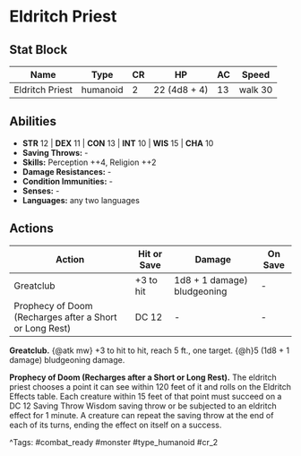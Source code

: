 # Eldritch Priest

## Stat Block

| Name | Type | CR | HP | AC | Speed |
|------|------|----|----|----|-------|
| Eldritch Priest | humanoid | 2 | 22 (4d8 + 4) | 13 | walk 30 |

## Abilities

- **STR** 12 | **DEX** 11 | **CON** 13 | **INT** 10 | **WIS** 15 | **CHA** 10
- **Saving Throws:** -  
- **Skills:** Perception ++4, Religion ++2  
- **Damage Resistances:** -  
- **Condition Immunities:** -  
- **Senses:** -  
- **Languages:** any two languages


## Actions

| Action | Hit or Save | Damage | On Save |
|--------|--------------|--------|----------|
| Greatclub | +3 to hit | 1d8 + 1 damage) bludgeoning | - |
| Prophecy of Doom (Recharges after a Short or Long Rest) | DC 12 | - | - |

**Greatclub.** {@atk mw} +3 to hit to hit, reach 5 ft., one target. {@h}5 (1d8 + 1 damage) bludgeoning damage.

**Prophecy of Doom (Recharges after a Short or Long Rest).** The eldritch priest chooses a point it can see within 120 feet of it and rolls on the Eldritch Effects table. Each creature within 15 feet of that point must succeed on a DC 12 Saving Throw Wisdom saving throw or be subjected to an eldritch effect for 1 minute. A creature can repeat the saving throw at the end of each of its turns, ending the effect on itself on a success.


^Tags: #combat_ready #monster #type_humanoid #cr_2